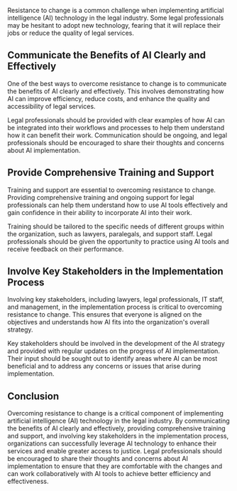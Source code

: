 
Resistance to change is a common challenge when implementing artificial intelligence (AI) technology in the legal industry. Some legal professionals may be hesitant to adopt new technology, fearing that it will replace their jobs or reduce the quality of legal services.

Communicate the Benefits of AI Clearly and Effectively
------------------------------------------------------

One of the best ways to overcome resistance to change is to communicate the benefits of AI clearly and effectively. This involves demonstrating how AI can improve efficiency, reduce costs, and enhance the quality and accessibility of legal services.

Legal professionals should be provided with clear examples of how AI can be integrated into their workflows and processes to help them understand how it can benefit their work. Communication should be ongoing, and legal professionals should be encouraged to share their thoughts and concerns about AI implementation.

Provide Comprehensive Training and Support
------------------------------------------

Training and support are essential to overcoming resistance to change. Providing comprehensive training and ongoing support for legal professionals can help them understand how to use AI tools effectively and gain confidence in their ability to incorporate AI into their work.

Training should be tailored to the specific needs of different groups within the organization, such as lawyers, paralegals, and support staff. Legal professionals should be given the opportunity to practice using AI tools and receive feedback on their performance.

Involve Key Stakeholders in the Implementation Process
------------------------------------------------------

Involving key stakeholders, including lawyers, legal professionals, IT staff, and management, in the implementation process is critical to overcoming resistance to change. This ensures that everyone is aligned on the objectives and understands how AI fits into the organization's overall strategy.

Key stakeholders should be involved in the development of the AI strategy and provided with regular updates on the progress of AI implementation. Their input should be sought out to identify areas where AI can be most beneficial and to address any concerns or issues that arise during implementation.

Conclusion
----------

Overcoming resistance to change is a critical component of implementing artificial intelligence (AI) technology in the legal industry. By communicating the benefits of AI clearly and effectively, providing comprehensive training and support, and involving key stakeholders in the implementation process, organizations can successfully leverage AI technology to enhance their services and enable greater access to justice. Legal professionals should be encouraged to share their thoughts and concerns about AI implementation to ensure that they are comfortable with the changes and can work collaboratively with AI tools to achieve better efficiency and effectiveness.
